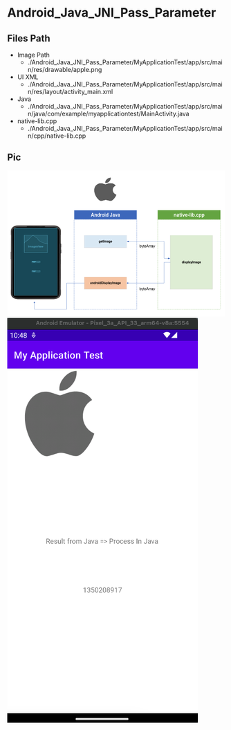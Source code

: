 # Android_Java_JNI_Pass_Parameter
## Files Path
* Image Path
  * ./Android_Java_JNI_Pass_Parameter/MyApplicationTest/app/src/main/res/drawable/apple.png
* UI XML
  * ./Android_Java_JNI_Pass_Parameter/MyApplicationTest/app/src/main/res/layout/activity_main.xml
* Java
  * ./Android_Java_JNI_Pass_Parameter/MyApplicationTest/app/src/main/java/com/example/myapplicationtest/MainActivity.java
* native-lib.cpp
  * ./Android_Java_JNI_Pass_Parameter/MyApplicationTest/app/src/main/cpp/native-lib.cpp

## Pic
![](./Images/1.png)
![](./Images/2.png)
